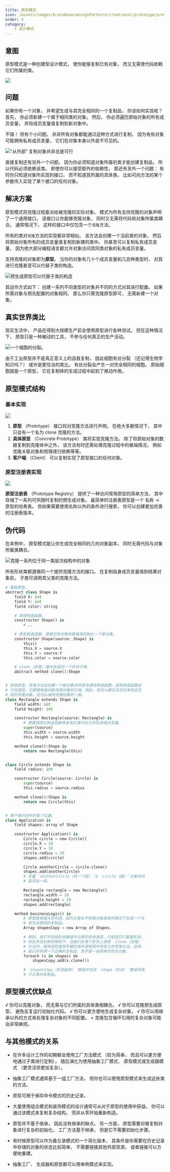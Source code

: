 ```yaml
---
title: 原型模式
icon: /assets/images/brainBoom/designPatterns/creational/prototype/prototype-mini.png
order: 4
category:
    - 设计模式
---
```


## 意图

原型模式是一种创建型设计模式， 使你能够复制已有对象， 而又无需使代码依赖它们所属的类。

![](../../../../.vuepress/public/assets/images/brainBoom/designPatterns/creational/prototype/prototype.png)

## 问题

如果你有一个对象， 并希望生成与其完全相同的一个复制品， 你该如何实现呢？ 首先， 你必须新建一个属于相同类的对象。 然后， 你必须遍历原始对象的所有成员变量， 并将成员变量值复制到新对象中。

不错！ 但有个小问题。 并非所有对象都能通过这种方式进行复制， 因为有些对象可能拥有私有成员变量， 它们在对象本身以外是不可见的。

![“从外部” 复制对象并非总是可行](../../../../.vuepress/public/assets/images/brainBoom/designPatterns/creational/prototype/prototype-comic-1-zh.png)

直接复制还有另外一个问题。 因为你必须知道对象所属的类才能创建复制品， 所以代码必须依赖该类。 即使你可以接受额外的依赖性， 那还有另外一个问题： 有时你只知道对象所实现的接口， 而不知道其所属的具体类， 比如可向方法的某个参数传入实现了某个接口的任何对象。

## 解决方案

原型模式将克隆过程委派给被克隆的实际对象。 模式为所有支持克隆的对象声明了一个通用接口， 该接口让你能够克隆对象， 同时又无需将代码和对象所属类耦合。 通常情况下， 这样的接口中仅包含一个`克隆`方法。

所有的类对`克隆`方法的实现都非常相似。 该方法会创建一个当前类的对象， 然后将原始对象所有的成员变量值复制到新建的类中。 你甚至可以复制私有成员变量， 因为绝大部分编程语言都允许对象访问其同类对象的私有成员变量。

支持克隆的对象即为**原型**。 当你的对象有几十个成员变量和几百种类型时， 对其进行克隆甚至可以代替子类的构造。

![预生成原型可以代替子类的构造](../../../../.vuepress/public/assets/images/brainBoom/designPatterns/creational/prototype/prototype-comic-2-zh.png)

其运作方式如下： 创建一系列不同类型的对象并不同的方式对其进行配置。 如果所需对象与预先配置的对象相同， 那么你只需克隆原型即可， 无需新建一个对象。

## 真实世界类比

现实生活中， 产品在得到大规模生产前会使用原型进行各种测试。 但在这种情况下， 原型只是一种被动的工具， 不参与任何真正的生产活动。

![一个细胞的分裂。](../../../../.vuepress/public/assets/images/brainBoom/designPatterns/creational/prototype/prototype-comic-3-zh.png)

由于工业原型并不是真正意义上的自我复制， 因此细胞有丝分裂 （还记得生物学知识吗？） 或许是更恰当的类比。 有丝分裂会产生一对完全相同的细胞。 原始细胞就是一个原型， 它在复制体的生成过程中起到了推动作用。

## 原型模式结构

### 基本实现

![](../../../../.vuepress/public/assets/images/brainBoom/designPatterns/creational/prototype/structure.png)

1. **原型** （Prototype） 接口将对克隆方法进行声明。 在绝大多数情况下， 其中只会有一个名为 clone 克隆的方法。
2. **具体原型** （Concrete Prototype） 类将实现克隆方法。 除了将原始对象的数据复制到克隆体中之外， 该方法有时还需处理克隆过程中的极端情况， 例如克隆关联对象和梳理递归依赖等等。
3. **客户端** （Client） 可以复制实现了原型接口的任何对象。

### 原型注册表实现

![](../../../../.vuepress/public/assets/images/brainBoom/designPatterns/creational/prototype/structure-prototype-cache.png)

**原型注册表** （Prototype Registry） 提供了一种访问常用原型的简单方法， 其中存储了一系列可供随时复制的预生成对象。 最简单的注册表原型是一个 名称 → 原型的哈希表。 但如果需要使用名称以外的条件进行搜索， 你可以创建更加完善的注册表版本。

## 伪代码
在本例中， 原型模式能让你生成完全相同的几何对象副本， 同时无需代码与对象所属类耦合。

![克隆一系列位于同一类层次结构中的对象](../../../../.vuepress/public/assets/images/brainBoom/designPatterns/creational/prototype/example.png)

所有形状类都遵循同一个提供克隆方法的接口。 在复制自身成员变量值到结果对象前， 子类可调用其父类的克隆方法。
```py
# 基础原型。
abstract class Shape is
    field X: int
    field Y: int
    field color: string

    # 常规构造函数。
    constructor Shape() is
        # ……

    # 原型构造函数。使用已有对象的数值来初始化一个新对象。
    constructor Shape(source: Shape) is
        this()
        this.X = source.X
        this.Y = source.Y
        this.color = source.color

    # clone（克隆）操作会返回一个形状子类。
    abstract method clone():Shape


# 具体原型。克隆方法会创建一个新对象并将其传递给构造函数。直到构造函数运
# 行完成前，它都拥有指向新克隆对象的引用。因此，任何人都无法访问未完全生
# 成的克隆对象。这可以保持克隆结果的一致。
class Rectangle extends Shape is
    field width: int
    field height: int

    constructor Rectangle(source: Rectangle) is
        # 需要调用父构造函数来复制父类中定义的私有成员变量。
        super(source)
        this.width = source.width
        this.height = source.height

    method clone():Shape is
        return new Rectangle(this)


class Circle extends Shape is
    field radius: int

    constructor Circle(source: Circle) is
        super(source)
        this.radius = source.radius

    method clone():Shape is
        return new Circle(this)


# 客户端代码中的某个位置。
class Application is
    field shapes: array of Shape

    constructor Application() is
        Circle circle = new Circle()
        circle.X = 10
        circle.Y = 10
        circle.radius = 20
        shapes.add(circle)

        Circle anotherCircle = circle.clone()
        shapes.add(anotherCircle)
        # 变量 `anotherCircle（另一个圆）`与 `circle（圆）`对象的内
        # 容完全一样。

        Rectangle rectangle = new Rectangle()
        rectangle.width = 10
        rectangle.height = 20
        shapes.add(rectangle)

    method businessLogic() is
        # 原型是很强大的东西，因为它能在不知晓对象类型的情况下生成一个与
        # 其完全相同的复制品。
        Array shapesCopy = new Array of Shapes.

        # 例如，我们不知晓形状数组中元素的具体类型，只知道它们都是形状。
        # 但在多态机制的帮助下，当我们在某个形状上调用 `clone（克隆）`
        # 方法时，程序会检查其所属的类并调用其中所定义的克隆方法。这样，
        # 我们将获得一个正确的复制品，而不是一组简单的形状对象。
        foreach (s in shapes) do
            shapesCopy.add(s.clone())

        # `shapesCopy（形状副本）`数组中包含 `shape（形状）`数组所有
        # 子元素的复制品。
```
## 原型模式优缺点

√ 你可以克隆对象， 而无需与它们所属的具体类相耦合。
√ 你可以克隆预生成原型， 避免反复运行初始化代码。
√ 你可以更方便地生成复杂对象。
√ 你可以用继承以外的方式来处理复杂对象的不同配置。
× 克隆包含循环引用的复杂对象可能会非常麻烦。

## 与其他模式的关系

-   在许多设计工作的初期都会使用工厂方法模式 （较为简单， 而且可以更方便地通过子类进行定制）， 随后演化为使用抽象工厂模式、 原型模式或生成器模式 （更灵活但更加复杂）。

-   抽象工厂模式通常基于一组工厂方法， 但你也可以使用原型模式来生成这些类的方法。

-   原型可用于保存命令模式的历史记录。

-   大量使用组合模式和装饰模式的设计通常可从对于原型的使用中获益。 你可以通过该模式来复制复杂结构， 而非从零开始重新构造。

-   原型并不基于继承， 因此没有继承的缺点。 另一方面， 原型需要对被复制对象进行复杂的初始化。 工厂方法基于继承， 但是它不需要初始化步骤。

-   有时候原型可以作为备忘录模式的一个简化版本， 其条件是你需要在历史记录中存储的对象的状态比较简单， 不需要链接其他外部资源， 或者链接可以方便地重建。

-   抽象工厂、 生成器和原型都可以用单例模式来实现。